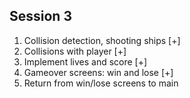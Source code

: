

Session 3
---------

1. Collision detection, shooting ships [+]
2. Collisions with player [+]
3. Implement lives and score [+]
4. Gameover screens: win and lose [+]
5. Return from win/lose screens to main
